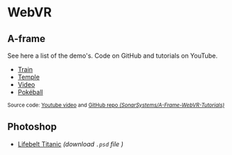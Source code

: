 # WebVR

## A-frame

See here a list of the demo's. Code on GitHub and tutorials on YouTube.

- [Train][2]
- [Temple][3]
- [Video][4]
- [Pokéball][5]

<sup>Source code: [Youtube video][6] and [GitHub repo _(SonarSystems/A-Frame-WebVR-Tutorials)_][7]<sup>

## Photoshop

- [Lifebelt Titanic][8] _(download `.psd` file )_

[1]: https://www.poppr.be
[2]: https://heinpauwelyn.github.io/WebVR/train.html
[3]: https://heinpauwelyn.github.io/WebVR/temple.html
[4]: https://heinpauwelyn.github.io/WebVR/video.html
[5]: https://heinpauwelyn.github.io/WebVR/pokeball.html
[6]: https://www.youtube.com/watch?v=dv6_C4UqTfs
[7]: https://github.com/SonarSystems/A-Frame-WebVR-Tutorials
[8]: https://github.com/HeinPauwelyn/WebVR/raw/master/photoshop/3D.psd

